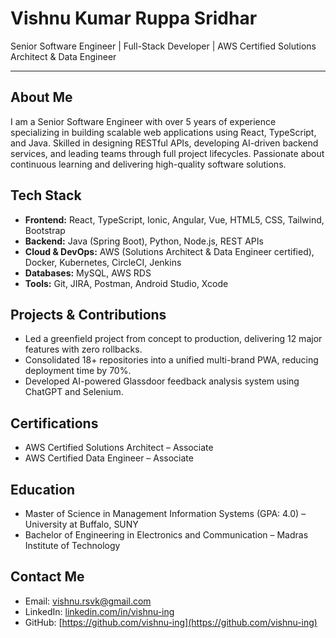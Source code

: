 # Vishnu Kumar Ruppa Sridhar

Senior Software Engineer | Full-Stack Developer | AWS Certified Solutions Architect & Data Engineer

---

## About Me

I am a Senior Software Engineer with over 5 years of experience specializing in building scalable web applications using React, TypeScript, and Java. Skilled in designing RESTful APIs, developing AI-driven backend services, and leading teams through full project lifecycles. Passionate about continuous learning and delivering high-quality software solutions.

## Tech Stack

- **Frontend:** React, TypeScript, Ionic, Angular, Vue, HTML5, CSS, Tailwind, Bootstrap  
- **Backend:** Java (Spring Boot), Python, Node.js, REST APIs  
- **Cloud & DevOps:** AWS (Solutions Architect & Data Engineer certified), Docker, Kubernetes, CircleCI, Jenkins  
- **Databases:** MySQL, AWS RDS  
- **Tools:** Git, JIRA, Postman, Android Studio, Xcode  

## Projects & Contributions

- Led a greenfield project from concept to production, delivering 12 major features with zero rollbacks.  
- Consolidated 18+ repositories into a unified multi-brand PWA, reducing deployment time by 70%.  
- Developed AI-powered Glassdoor feedback analysis system using ChatGPT and Selenium.  

## Certifications

- AWS Certified Solutions Architect – Associate  
- AWS Certified Data Engineer – Associate  

## Education

- Master of Science in Management Information Systems (GPA: 4.0) – University at Buffalo, SUNY  
- Bachelor of Engineering in Electronics and Communication – Madras Institute of Technology  

## Contact Me

- Email: vishnu.rsvk@gmail.com  
- LinkedIn: [linkedin.com/in/vishnu-ing](https://www.linkedin.com/in/vishnu-ing)  
- GitHub: [https://github.com/vishnu-ing](https://github.com/vishnu-ing)  
